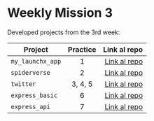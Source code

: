 # Weekly Mission 3

Developed projects from the 3rd week:

| Project          | Practice |                                                         Link al repo |
| ---------------- | :------: | -------------------------------------------------------------------: |
| `my_launchx_app` |    1     | [Link al repo](https://github.com/JavierMendez-Coder/my_launchx_app) |
| `spiderverse`    |    2     |    [Link al repo](https://github.com/JavierMendez-Coder/spiderverse) |
| `twitter`        | 3, 4, 5  |        [Link al repo](https://github.com/JavierMendez-Coder/twitter) |
| `express_basic`  |    6     |  [Link al repo](https://github.com/JavierMendez-Coder/express_basic) |
| `express_api`    |    7     |    [Link al repo](https://github.com/JavierMendez-Coder/express_api) |
